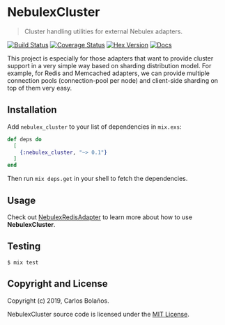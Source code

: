 # NebulexCluster
> Cluster handling utilities for external Nebulex adapters.

[![Build Status](https://travis-ci.org/cabol/nebulex_cluster.svg?branch=master)](https://travis-ci.org/cabol/nebulex_cluster)
[![Coverage Status](https://coveralls.io/repos/github/cabol/nebulex_cluster/badge.svg?branch=master)](https://coveralls.io/github/cabol/nebulex_cluster?branch=master)
[![Hex Version](https://img.shields.io/hexpm/v/nebulex_cluster.svg)](https://hex.pm/packages/nebulex_cluster)
[![Docs](https://img.shields.io/badge/docs-hexpm-blue.svg)](https://hexdocs.pm/nebulex_cluster)

This project is especially for those adapters that want to provide cluster
support in a very simple way based on sharding distribution model. For example,
for Redis and Memcached adapters, we can provide multiple connection pools
(connection-pool per node) and client-side sharding on top of them very easy.

## Installation

Add `nebulex_cluster` to your list of dependencies in `mix.exs`:

```elixir
def deps do
  [
    {:nebulex_cluster, "~> 0.1"}
  ]
end
```

Then run `mix deps.get` in your shell to fetch the dependencies.

## Usage

Check out [NebulexRedisAdapter](https://github.com/cabol/nebulex_redis_adapter)
to learn more about how to use **NebulexCluster**.

## Testing

```
$ mix test
```

## Copyright and License

Copyright (c) 2019, Carlos Bolaños.

NebulexCluster source code is licensed under the [MIT License](LICENSE).
